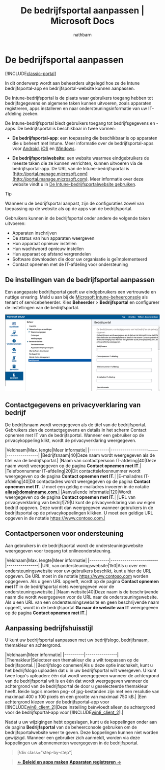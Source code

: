 ﻿---
title: De bedrijfsportal aanpassen | Microsoft Docs
description: Met de Intune-bedrijfsportal kunnen gebruikers algemene taken uitvoeren, zoals apparaten registreren, apps installeren en informatie over de IT-afdeling opzoeken.
keywords: 
author: nathbarn
ms.author: nathbarn
manager: angrobe
ms.date: 02/14/2017
ms.topic: get-started-article
ms.prod: 
ms.service: microsoft-intune
ms.technology: 
ms.assetid: eb4a9f01-f857-4563-ab6f-5d0d7dfa659d
ms.reviewer: jeffgilb
ms.suite: ems
ms.custom: intune-classic
translationtype: Human Translation
ms.sourcegitcommit: ad13897fe7bbe4fe13167bb4ce7f558b436a7a90
ms.openlocfilehash: 2191295407e0c1bb2c3861b8a8d168dd3697da45


---

# <a name="customize-the-company-portal"></a>De bedrijfsportal aanpassen

[!INCLUDE[classic-portal](../includes/classic-portal.md)]

In dit onderwerp wordt aan beheerders uitgelegd hoe ze de Intune bedrijfsportal-app en bedrijfsportal-website kunnen aanpassen.

De Intune-bedrijfsportal is de plaats waar gebruikers toegang hebben tot bedrijfsgegevens en algemene taken kunnen uitvoeren, zoals apparaten registreren, apps installeren en naar ondersteuningsinformatie van uw IT-afdeling zoeken.

De Intune-bedrijfsportal biedt gebruikers toegang tot bedrijfsgegevens en -apps. De bedrijfsportal is beschikbaar in twee vormen:

-   **De bedrijfsportal-app**: een toepassing die beschikbaar is op apparaten die u beheert met Intune. Meer informatie over de bedrijfsportal-apps voor [Android](/Intune/EndUser/using-your-android-device-with-intune), [iOS](/Intune/EndUser/using-your-iOS-or-macOS-device-with-intune) en [Windows](/Intune/EndUser/using-your-windows-device-with-intune).


- **De bedrijfsportalwebsite**: een website waarmee eindgebruikers de meeste taken die ze kunnen verrichten, kunnen uitvoeren via de bedrijfsportal-app. De URL van de Intune-bedrijfsportal is [http://portal.manage.microsoft.com](http://portal.manage.microsoft.com). Meer informatie over deze website vindt u in [De Intune-bedrijfsportalwebsite gebruiken](/Intune/EndUser/using-the-intune-company-portal-website).

> [!TIP]
> Wanneer u de bedrijfsportal aanpast, zijn de configuraties zowel van toepassing op de website als op de apps van de bedrijfsportal.

Gebruikers kunnen in de bedrijfsportal onder andere de volgende taken uitvoeren:

-   Apparaten inschrijven
-   De status van hun apparaten weergeven
-   Hun apparaat opnieuw instellen
-   Hun wachtwoord opnieuw instellen
-   Hun apparaat op afstand vergrendelen
-   Software downloaden die door uw organisatie is geïmplementeerd
-   Contact opnemen met de IT-afdeling voor ondersteuning

## <a name="customize-company-portal-settings"></a>De instellingen van de bedrijfsportal aanpassen
Een aangepaste bedrijfsportal geeft uw eindgebruikers een vertrouwde en nuttige ervaring. Meld u aan bij de [Microsoft Intune-beheerconsole](https://manage.microsoft.com) als tenant of servicebeheerder. Kies **Beheerder** &gt; **Bedrijfsportal** en configureer de instellingen van de bedrijfsportal.

![beheerconsole-beheerder-werkruimte-comp-portalinstellingen](./media/companyportal.png)

## <a name="company-contact-information-and-privacy-statement"></a>Contactgegevens en privacyverklaring van bedrijf
De bedrijfsnaam wordt weergegeven als de titel van de bedrijfsportal. Gebruikers zien de contactgegevens en details in het scherm Contact opnemen met IT van de bedrijfsportal. Wanneer een gebruiker op de privacykoppeling klikt, wordt de privacyverklaring weergegeven.

|Veldnaam|Max. lengte|Meer informatie|
    |----------|------------------------|----------------|
    |Bedrijfsnaam|40|Deze naam wordt weergegeven als de titel van de bedrijfsportal.|
    |Naam van contactpersoon IT-afdeling|40|Deze naam wordt weergegeven op de pagina **Contact opnemen met IT**.|
    |Telefoonnummer IT-afdeling|20|Dit contacttelefoonnummer wordt weergegeven op de pagina **Contact opnemen met IT**.|
    |E-mailadres IT-afdeling|40|Dit contactadres wordt weergegeven op de pagina **Contact opnemen met IT**. U moet een geldig e-mailadres invoeren in de notatie **alias@domainname.com**.|
    |Aanvullende informatie|120|Wordt weergegeven op de pagina **Contact opnemen met IT**.|
    |URL van privacyverklaring van bedrijf|79|U kunt de privacyverklaring van uw eigen bedrijf opgeven. Deze wordt dan weergegeven wanneer gebruikers in de bedrijfsportal op de privacykoppelingen klikken. U moet een geldige URL opgeven in de notatie https://www.contoso.com.|

## <a name="support-contacts"></a>Contactpersonen voor ondersteuning
Aan gebruikers in de bedrijfsportal wordt de ondersteuningswebsite weergegeven voor toegang tot onlineondersteuning.

|Veldnaam|Max. lengte|Meer informatie|
    |----------|------------------------|----------------|
    |URL van ondersteuningswebsite|150|Als u over een ondersteuningswebsite voor uw gebruikers beschikt, kunt u hier de URL opgeven. De URL moet in de notatie https://www.contoso.com worden opgegeven. Als u geen URL opgeeft, wordt op de pagina **Contact opnemen met IT** in de bedrijfsportal niets weergegeven voor de ondersteuningswebsite.|
    |Naam website|40|Deze naam is de beschrijvende naam die wordt weergegeven voor de URL naar de ondersteuningswebsite. Als u een URL van een ondersteuningswebsite en geen beschrijvende naam opgeeft, wordt in de bedrijfsportal **Ga naar de website van IT** weergegeven op de pagina **Contact opnemen met IT**.|

## <a name="company-branding-customization"></a>Aanpassing bedrijfshuisstijl
U kunt uw bedrijfsportal aanpassen met uw bedrijfslogo, bedrijfsnaam, themakleur en achtergrond.

|Veldnaam|Meer informatie|
    |----------|----------------|
    |Themakleur|Selecteer een themakleur die u wilt toepassen op de bedrijfsportal.|
    |Bedrijfslogo opnemen|Als u deze optie inschakelt, kunt u het bedrijfslogo uploaden dat u in uw bedrijfsportal wilt weergeven. U kunt twee logo's uploaden: één dat wordt weergegeven wanneer de achtergrond van de bedrijfsportal wit is en één dat wordt weergegeven wanneer de achtergrond van de bedrijfsportal de door u geselecteerde themakleur heeft. Beide logo’s moeten png- of jpg-bestanden zijn met een resolutie van maximaal 400 x 100 pixels en een grootte van maximaal 750 kB.|
    |Een achtergrond kiezen voor de bedrijfsportal-app voor [!INCLUDE[win8_client_2](../includes/win8_client_2_md.md)]|Deze instelling beïnvloedt alleen de achtergrond voor de bedrijfsportal-app voor [!INCLUDE[win8_client_2](../includes/win8_client_2_md.md)].|


Nadat u uw wijzigingen hebt opgeslagen, kunt u de koppelingen onder aan de pagina **Bedrijfsportal** van de beheerconsole gebruiken om de bedrijfsportalwebsite weer te geven. Deze koppelingen kunnen niet worden gewijzigd. Wanneer een gebruiker zich aanmeldt, worden via deze koppelingen uw abonnementen weergegeven in de bedrijfsportal.

>[!div class="step-by-step"]

>[&larr; **Beleid en apps maken**](.\start-with-a-paid-subscription-to-microsoft-intune-step-6.md)       [**Apparaten registreren** &rarr;](.\start-with-a-paid-subscription-to-microsoft-intune-step-8.md)  



<!--HONumber=Feb17_HO3-->


